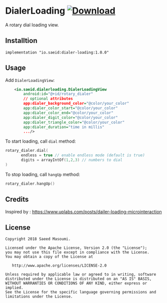 # DialerLoading [ ![Download](https://api.bintray.com/packages/smasoumi/maven/dialer-loading/images/download.svg) ](https://bintray.com/smasoumi/maven/dialer-loading/_latestVersion)

A rotary dial loading view.

## Installtion 

```
implementation "io.saeid:dialer-loading:1.0.0"
```

## Usage

Add `DialerLoadingView`:

```xml
    <io.saeid.dialerloading.DialerLoadingView
        android:id="@+id/rotary_dialer"
        // optional attributes                                      
        app:dialer_background_color="@color/your_color"
        app:dialer_color_start="@color/your_color"
        app:dialer_color_end="@color/your_color"
        app:dialer_digit_color="@color/your_color"
        app:dialer_triangle_color="@color/your_color"
        app:dialer_duration="time in millis"
        .../>
```

To start loading, call `dial` method:

```kotlin
rotary_dialer.dial(
       endless = true // enable endless mode (default is true)
       digits = arrayIntOf(1,2,3) // numbers to dial
)
```

To stop loading, call `hangUp` method:

```kotlin
rotary_dialer.hangUp()
```

## Credits

Inspired by : https://www.uplabs.com/posts/dailer-loading-microinteraction

## License

```
Copyright 2018 Saeed Masoumi.

Licensed under the Apache License, Version 2.0 (the "License");
you may not use this file except in compliance with the License.
You may obtain a copy of the License at

   http://www.apache.org/licenses/LICENSE-2.0

Unless required by applicable law or agreed to in writing, software
distributed under the License is distributed on an "AS IS" BASIS,
WITHOUT WARRANTIES OR CONDITIONS OF ANY KIND, either express or implied.
See the License for the specific language governing permissions and
limitations under the License.
```
